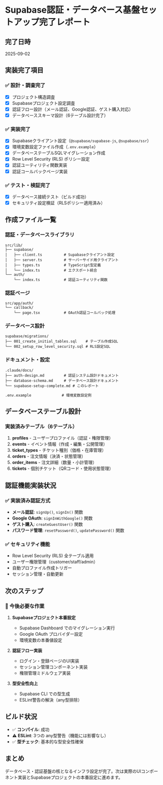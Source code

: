 # Supabase認証・データベース基盤セットアップ完了レポート

## 完了日時
2025-09-02

## 実装完了項目

### ✅ 設計・調査完了
- [x] プロジェクト構造調査
- [x] Supabaseプロジェクト設定調査
- [x] 認証フロー設計（メール認証、Google認証、ゲスト購入対応）
- [x] データベーススキーマ設計（6テーブル設計完了）

### ✅ 実装完了
- [x] Supabaseクライアント設定（`@supabase/supabase-js`, `@supabase/ssr`）
- [x] 環境変数設定ファイル作成（`.env.example`）
- [x] データベーステーブルSQLマイグレーション作成
- [x] Row Level Security (RLS) ポリシー設定
- [x] 認証ユーティリティ関数実装
- [x] 認証コールバックページ実装

### ✅ テスト・検証完了
- [x] データベース接続テスト（ビルド成功）
- [x] セキュリティ設定検証（RLSポリシー適用済み）

## 作成ファイル一覧

### 認証・データベースライブラリ
```
src/lib/
├── supabase/
│   ├── client.ts          # Supabaseクライアント設定
│   ├── server.ts          # サーバーサイド用クライアント
│   ├── types.ts           # TypeScript型定義
│   └── index.ts           # エクスポート統合
└── auth/
    └── index.ts           # 認証ユーティリティ関数
```

### 認証ページ
```
src/app/auth/
└── callback/
    └── page.tsx           # OAuth認証コールバック処理
```

### データベース設計
```
supabase/migrations/
├── 001_create_initial_tables.sql    # テーブル作成SQL
└── 002_setup_row_level_security.sql # RLS設定SQL
```

### ドキュメント・設定
```
.claude/docs/
├── auth-design.md         # 認証システム設計ドキュメント
├── database-schema.md     # データベース設計ドキュメント
└── supabase-setup-complete.md # このレポート

.env.example              # 環境変数設定例
```

## データベーステーブル設計

### 実装済みテーブル（6テーブル）
1. **profiles** - ユーザープロファイル（認証・権限管理）
2. **events** - イベント情報（作成・編集・公開管理）
3. **ticket_types** - チケット種別（価格・在庫管理）
4. **orders** - 注文情報（決済・状態管理）
5. **order_items** - 注文詳細（数量・小計管理）
6. **tickets** - 個別チケット（QRコード・使用状態管理）

## 認証機能実装状況

### ✅ 実装済み認証方式
- **メール認証**: `signUp()`, `signIn()` 関数
- **Google OAuth**: `signInWithGoogle()` 関数  
- **ゲスト購入**: `createGuestUser()` 関数
- **パスワード管理**: `resetPassword()`, `updatePassword()` 関数

### ✅ セキュリティ機能
- Row Level Security (RLS) 全テーブル適用
- ユーザー権限管理（customer/staff/admin）
- 自動プロファイル作成トリガー
- セッション管理・自動更新

## 次のステップ

### 🔄 今後必要な作業
1. **Supabaseプロジェクト本番設定**
   - Supabase Dashboard でのマイグレーション実行
   - Google OAuth プロバイダー設定
   - 環境変数の本番値設定

2. **認証フロー実装**
   - ログイン・登録ページのUI実装
   - セッション管理コンポーネント実装
   - 権限管理ミドルウェア実装

3. **型安全性向上**
   - Supabase CLI での型生成
   - ESLint警告の解決（any型排除）

## ビルド状況
- ✅ **コンパイル**: 成功
- ⚠️ **ESLint**: 3つの any型警告（機能には影響なし）
- ✅ **型チェック**: 基本的な型安全性確保

## まとめ
データベース・認証基盤の核となるインフラ設定が完了。次は実際のUIコンポーネント実装とSupabaseプロジェクトの本番設定に進めます。